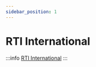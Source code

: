 ```yaml
---
sidebar_position: 1
---
```


# RTI International

:::info
<a href="https://www.rti.org/">RTI International</a>
:::